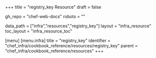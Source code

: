 +++
title = "registry_key Resource"
draft = false

gh_repo = "chef-web-docs"
robots = ""

data_path = ["infra","resources","registry_key"]
layout = "infra_resource"
toc_layout = "infra_resource_toc"


[menu]
  [menu.infra]
    title = "registry_key"
    identifier = "chef_infra/cookbook_reference/resources/registry_key"
    parent = "chef_infra/cookbook_reference/resources"
+++

<!-- The contents of this page are automatically generated from the registry_key.yaml file in the data directory. -->
<!-- To suggest a change, edit the https://github.com/chef/chef/blob/master/lib/chef/resource/registry_key.rb file
      and submit a pull request to the https://github.com/chef/chef repository. -->
